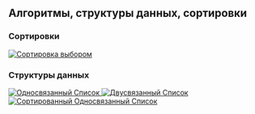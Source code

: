 ## Алгоритмы, структуры данных, сортировки

### Сортировки

<div>
    <a href="https://github.com/R1ON/algorithm/blob/main/sort/selectionSort.js" target="_blank">
     <img src="https://img.shields.io/badge/Сортировка%20выбором-328B38" alt="Сортировка выбором"/>
    </a>
</div>

### Структуры данных

<div>
    <a href="https://github.com/R1ON/algorithm/blob/main/data_struct/linkedList.js" target="_blank">
     <img src="https://img.shields.io/badge/Односвязанный%20Список-A87F4A" alt="Односвязанный Список"/>
    </a>
    <a href="https://github.com/R1ON/algorithm/blob/main/data_struct/doublyLinkedList.js" target="_blank">
     <img src="https://img.shields.io/badge/Двусвязанный%20Список-A87F4A" alt="Двусвязанный Список"/>
    </a>
    <a href="https://github.com/R1ON/algorithm/blob/main/data_struct/sortedLinkedList.js" target="_blank">
     <img src="https://img.shields.io/badge/Сортированный%20Односвязанный%20Список-A87F4A" alt="Сортированный Односвязанный Список"/>
    </a>
</div>
